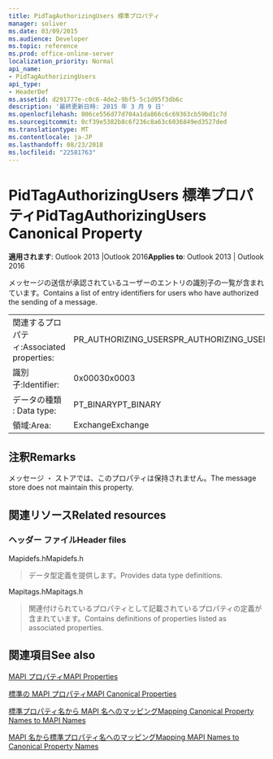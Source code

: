 ```yaml
---
title: PidTagAuthorizingUsers 標準プロパティ
manager: soliver
ms.date: 03/09/2015
ms.audience: Developer
ms.topic: reference
ms.prod: office-online-server
localization_priority: Normal
api_name:
- PidTagAuthorizingUsers
api_type:
- HeaderDef
ms.assetid: d291777e-c0c6-4de2-9bf5-5c1d95f3db6c
description: '最終更新日時: 2015 年 3 月 9 日'
ms.openlocfilehash: 806ce556d77d704a1da866c6c69363cb59bd1c7d
ms.sourcegitcommit: 0cf39e5382b8c6f236c8a63c6036849ed3527ded
ms.translationtype: MT
ms.contentlocale: ja-JP
ms.lasthandoff: 08/23/2018
ms.locfileid: "22581763"
---
```

# <a name="pidtagauthorizingusers-canonical-property"></a><span data-ttu-id="69d52-103">PidTagAuthorizingUsers 標準プロパティ</span><span class="sxs-lookup"><span data-stu-id="69d52-103">PidTagAuthorizingUsers Canonical Property</span></span>

  
  
<span data-ttu-id="69d52-104">**適用されます**: Outlook 2013 |Outlook 2016</span><span class="sxs-lookup"><span data-stu-id="69d52-104">**Applies to**: Outlook 2013 | Outlook 2016</span></span> 
  
<span data-ttu-id="69d52-105">メッセージの送信が承認されているユーザーのエントリの識別子の一覧が含まれています。</span><span class="sxs-lookup"><span data-stu-id="69d52-105">Contains a list of entry identifiers for users who have authorized the sending of a message.</span></span>
  
|||
|:-----|:-----|
|<span data-ttu-id="69d52-106">関連するプロパティ:</span><span class="sxs-lookup"><span data-stu-id="69d52-106">Associated properties:</span></span>  <br/> |<span data-ttu-id="69d52-107">PR_AUTHORIZING_USERS</span><span class="sxs-lookup"><span data-stu-id="69d52-107">PR_AUTHORIZING_USERS</span></span>  <br/> |
|<span data-ttu-id="69d52-108">識別子:</span><span class="sxs-lookup"><span data-stu-id="69d52-108">Identifier:</span></span>  <br/> |<span data-ttu-id="69d52-109">0x0003</span><span class="sxs-lookup"><span data-stu-id="69d52-109">0x0003</span></span>  <br/> |
|<span data-ttu-id="69d52-110">データの種類 : </span><span class="sxs-lookup"><span data-stu-id="69d52-110">Data type:</span></span>  <br/> |<span data-ttu-id="69d52-111">PT_BINARY</span><span class="sxs-lookup"><span data-stu-id="69d52-111">PT_BINARY</span></span>  <br/> |
|<span data-ttu-id="69d52-112">領域:</span><span class="sxs-lookup"><span data-stu-id="69d52-112">Area:</span></span>  <br/> |<span data-ttu-id="69d52-113">Exchange</span><span class="sxs-lookup"><span data-stu-id="69d52-113">Exchange</span></span>  <br/> |
   
## <a name="remarks"></a><span data-ttu-id="69d52-114">注釈</span><span class="sxs-lookup"><span data-stu-id="69d52-114">Remarks</span></span>

<span data-ttu-id="69d52-115">メッセージ ・ ストアでは、このプロパティは保持されません。</span><span class="sxs-lookup"><span data-stu-id="69d52-115">The message store does not maintain this property.</span></span>
  
## <a name="related-resources"></a><span data-ttu-id="69d52-116">関連リソース</span><span class="sxs-lookup"><span data-stu-id="69d52-116">Related resources</span></span>

### <a name="header-files"></a><span data-ttu-id="69d52-117">ヘッダー ファイル</span><span class="sxs-lookup"><span data-stu-id="69d52-117">Header files</span></span>

<span data-ttu-id="69d52-118">Mapidefs.h</span><span class="sxs-lookup"><span data-stu-id="69d52-118">Mapidefs.h</span></span>
  
> <span data-ttu-id="69d52-119">データ型定義を提供します。</span><span class="sxs-lookup"><span data-stu-id="69d52-119">Provides data type definitions.</span></span>
    
<span data-ttu-id="69d52-120">Mapitags.h</span><span class="sxs-lookup"><span data-stu-id="69d52-120">Mapitags.h</span></span>
  
> <span data-ttu-id="69d52-121">関連付けられているプロパティとして記載されているプロパティの定義が含まれています。</span><span class="sxs-lookup"><span data-stu-id="69d52-121">Contains definitions of properties listed as associated properties.</span></span>
    
## <a name="see-also"></a><span data-ttu-id="69d52-122">関連項目</span><span class="sxs-lookup"><span data-stu-id="69d52-122">See also</span></span>



[<span data-ttu-id="69d52-123">MAPI プロパティ</span><span class="sxs-lookup"><span data-stu-id="69d52-123">MAPI Properties</span></span>](mapi-properties.md)
  
[<span data-ttu-id="69d52-124">標準の MAPI プロパティ</span><span class="sxs-lookup"><span data-stu-id="69d52-124">MAPI Canonical Properties</span></span>](mapi-canonical-properties.md)
  
[<span data-ttu-id="69d52-125">標準プロパティ名から MAPI 名へのマッピング</span><span class="sxs-lookup"><span data-stu-id="69d52-125">Mapping Canonical Property Names to MAPI Names</span></span>](mapping-canonical-property-names-to-mapi-names.md)
  
[<span data-ttu-id="69d52-126">MAPI 名から標準プロパティ名へのマッピング</span><span class="sxs-lookup"><span data-stu-id="69d52-126">Mapping MAPI Names to Canonical Property Names</span></span>](mapping-mapi-names-to-canonical-property-names.md)

